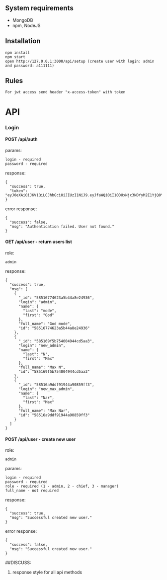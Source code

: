 ## System requirements

+ MongoDB
+ npm, NodeJS

## Installation
```
npm install
npm start
open http://127.0.0.1:3000/api/setup (create user with login: admin and password: a111111)
```

## Rules
```
For jwt access send header "x-access-token" with token
```

# API

### Login

#### POST /api/auth

params:
```
login - required
password - required
```

response:
```
{
  "success": true,
  "token": "eyJ0eXAiOiJKV1QiLCJhbGciOiJIUzI1NiJ9.eyJfaWQiOiI1ODUxNjc3NDYyM2E1YjQ0YThlMjQ5MzYiLCJsb2dpbiI6ImFkbWluIiwicGFzc3dvcmQiOiIkMmEkMTAkUGdTdHhrOXpPWUFFYU0ua2R2SlI0Llp3SUh1ekdjR3dVWVcwRzg5d0IvVi4uWnpkUG16RGUiLCJyb2xlIjoxLCJfX3YiOjAsIm5hbWUiOnsibGFzdCI6Im1vZGUiLCJmaXJzdCI6IkdvZCJ9LCJmdWxsX25hbWUiOiJHb2QgbW9kZSIsImlkIjoiNTg1MTY3NzQ2MjNhNWI0NGE4ZTI0OTM2In0.DZpPl0VcZpD5DupicpzhqbfEac2um_BGRGLLjF0Zi3Q"
}
```

error response:
```
{
  "success": false,
  "msg": "Authentication failed. User not found."
}
```

#### GET /api/user - return users list

role:
```
admin
```
response:
```
{
  "success": true,
  "msg": [
    {
      "_id": "58516774623a5b44a8e24936",
      "login": "admin",
      "name": {
        "last": "mode",
        "first": "God"
      },
      "full_name": "God mode",
      "id": "58516774623a5b44a8e24936"
    },
    {
      "_id": "585169f5b754004944cd5aa3",
      "login": "new_admin",
      "name": {
        "last": "N",
        "first": "Max"
      },
      "full_name": "Max N",
      "id": "585169f5b754004944cd5aa3"
    },
    {
      "_id": "58516a9ddf91944a90859ff3",
      "login": "new_max_admin",
      "name": {
        "last": "Nar",
        "first": "Max"
      },
      "full_name": "Max Nar",
      "id": "58516a9ddf91944a90859ff3"
    }
  ]
}
```
#### POST /api/user - create new user

role:
```
admin
```
params:
```
login - required
password - required
role - required (1 - admin, 2 - chief, 3 - manager)
full_name - not required
```
response:
```
{
  "success": true,
  "msg": "Successful created new user."
}
```
error response:
```
{
  "success": false,
  "msg": "Successful created new user."
}
```


##DISCUSS:
1) response style for all api methods